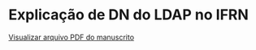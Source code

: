 # Explicação de DN do LDAP no IFRN

[Visualizar arquivo PDF do manuscrito](manuscrito-dn-ldap-ifrn.pdf)